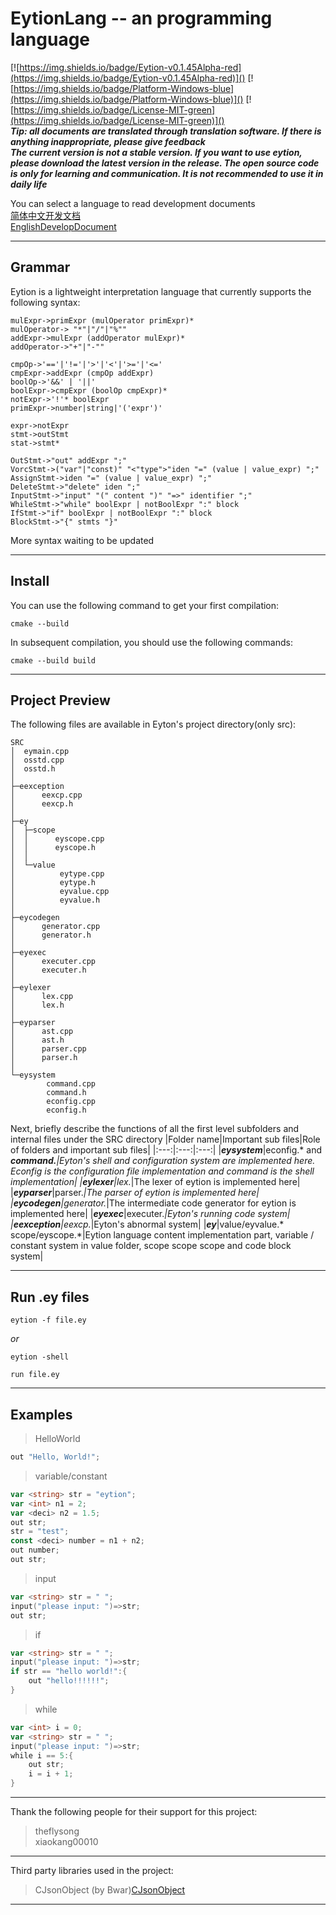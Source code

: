 # EytionLang -- an programming language
[![https://img.shields.io/badge/Eytion-v0.1.45Alpha-red](https://img.shields.io/badge/Eytion-v0.1.45Alpha-red)]()
[![https://img.shields.io/badge/Platform-Windows-blue](https://img.shields.io/badge/Platform-Windows-blue)]()
[![https://img.shields.io/badge/License-MIT-green](https://img.shields.io/badge/License-MIT-green)]()  
***Tip: all documents are translated through translation software. If there is anything inappropriate, please give feedback***  
***The current version is not a stable version. If you want to use eytion, please download the latest version in the release. The open source code is only for learning and communication. It is not recommended to use it in daily life***  

You can select a language to read development documents  
[简体中文开发文档](doc/zh-cn.md)  
[EnglishDevelopDocument](doc/en-us.md)  
  
---

## Grammar  
Eytion is a lightweight interpretation language that currently supports the following syntax:  
```
mulExpr->primExpr (mulOperator primExpr)*
mulOperator-> "*"|"/"|"%""
addExpr->mulExpr (addOperator mulExpr)*
addOperator->"+"|"-""

cmpOp->'=='|'!='|'>'|'<'|'>='|'<='
cmpExpr->addExpr (cmpOp addExpr)
boolOp->'&&' | '||'
boolExpr->cmpExpr (boolOp cmpExpr)*
notExpr->'!'* boolExpr
primExpr->number|string|'('expr')'

expr->notExpr
stmt->outStmt
stat->stmt*

OutStmt->"out" addExpr ";"
VorcStmt->("var"|"const)" "<"type">"iden "=" (value | value_expr) ";"
AssignStmt->iden "=" (value | value_expr) ";"
DeleteStmt->"delete" iden ";"
InputStmt->"input" "(" content ")" "=>" identifier ";"
WhileStmt->"while" boolExpr | notBoolExpr ":" block
IfStmt->"if" boolExpr | notBoolExpr ":" block
BlockStmt->"{" stmts "}"
```
More syntax waiting to be updated  
  
---  

## Install  
  
You can use the following command to get your first compilation:  
```
cmake --build
```  
In subsequent compilation, you should use the following commands:  
```
cmake --build build
```  

---
## Project Preview  
  
The following files are available in Eyton's project directory(only src):  
```
SRC
│  eymain.cpp
│  osstd.cpp
│  osstd.h
│
├─eexception
│      eexcp.cpp
│      eexcp.h
│
├─ey
│  ├─scope
│  │      eyscope.cpp
│  │      eyscope.h
│  │
│  └─value
│          eytype.cpp
│          eytype.h
│          eyvalue.cpp
│          eyvalue.h
│
├─eycodegen
│      generator.cpp
│      generator.h
│
├─eyexec
│      executer.cpp
│      executer.h
│
├─eylexer
│      lex.cpp
│      lex.h
│
├─eyparser
│      ast.cpp
│      ast.h
│      parser.cpp
│      parser.h
│
└─eysystem
        command.cpp
        command.h
        econfig.cpp
        econfig.h
```  
Next, briefly describe the functions of all the first level subfolders and internal files under the SRC directory
|Folder name|Important sub files|Role of folders and important sub files|
|:---:|:---:|:---:|
|***eysystem***|econfig.* and ***command.****|Eyton's shell and configuration system are implemented here. Econfig is the configuration file implementation and command is the shell implementation|
|***eylexer***|lex.*|The lexer of eytion is implemented here|
|***eyparser***|parser.*|The parser of eytion is implemented here|
|***eycodegen***|generator.*|The intermediate code generator for eytion is implemented here|
|***eyexec***|executer.*|Eyton's running code system|
|***eexception***|eexcp.*|Eyton's abnormal system|
|***ey***|value/eyvalue.* scope/eyscope.*|Eytion language content implementation part, variable / constant system in value folder, scope scope scope and code block system|

---

## Run .ey files  
```
eytion -f file.ey
```  
*or*  
```
eytion -shell
```  
```
run file.ey
```

---
## Examples    
> HelloWorld
```go
out "Hello, World!";
```  
  
> variable/constant  
```go
var <string> str = "eytion";
var <int> n1 = 2;
var <deci> n2 = 1.5;
out str;
str = "test";
const <deci> number = n1 + n2;
out number;
out str;
```  
  
> input  
```go
var <string> str = " ";
input("please input: ")=>str;
out str;
```

> if  
```go
var <string> str = " ";
input("please input: ")=>str;
if str == "hello world!":{
    out "hello!!!!!!";
}
```

> while
```go
var <int> i = 0;
var <string> str = " ";
input("please input: ")=>str;
while i == 5:{
    out str;
    i = i + 1;
}
```

---
  
Thank the following people for their support for this project:  
> theflysong  
> xiaokang00010

---  
  
Third party libraries used in the project:  
> CJsonObject (by Bwar)[CJsonObject](https://github.com/Bwar/CJsonObject)

---